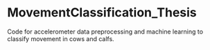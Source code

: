 # MovementClassification_Thesis
Code for accelerometer data preprocessing and machine learning to classify movement in cows and calfs.
